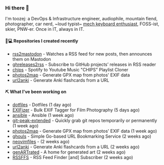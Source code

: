 ### Hi there 👋

I'm toozej: a DevOps & Infrastructure engineer, audiophile, mountain fiend, photographer, car nerd, ~loud typist~ [mech keyboard enthusiast](https://github.com/toozej/keebs), FOSS-ist, skier, PNW-er. Once in IT, always in IT.

#### 👨💻 Repositories I created recently

- [rss2mastodon](https://github.com/toozej/rss2mastodon) - Watches a RSS feed for new posts, then announces them on Mastodon
- [ghreleases2rss](https://github.com/toozej/ghreleases2rss) - Subscribe to GitHub projects’ releases in RSS reader
- [chips](https://github.com/toozej/chips) - Spotify to Youtube Music "CHIPS" Playlist Cloner
- [photos2map](https://github.com/toozej/photos2map) - Generate GPX map from photos' EXIF data
- [url2anki](https://github.com/toozej/url2anki) - Generate Anki flashcards from a URL

#### ⛏️ What I've been working on

- [dotfiles](https://github.com/toozej/dotfiles) - Dotfiles (1 day ago)
- [EXIFizer](https://github.com/toozej/EXIFizer) - Bulk EXIF Tagger for Film Photography (5 days ago)
- [ansible](https://github.com/toozej/ansible) - Ansible (1 week ago)
- [git-peak-extended](https://github.com/toozej/git-peak-extended) - Quickly grab git repos temporarily or permanently (1 week ago)
- [photos2map](https://github.com/toozej/photos2map) - Generate GPX map from photos' EXIF data (1 week ago)
- [ghouls](https://github.com/toozej/ghouls) - Simple Go-based URL Bookmarking Service (2 weeks ago)
- [neovimfiles](https://github.com/toozej/neovimfiles) -  (2 weeks ago)
- [url2anki](https://github.com/toozej/url2anki) - Generate Anki flashcards from a URL (2 weeks ago)
- [genARTrated](https://github.com/toozej/genARTrated) - A home for generated art (2 weeks ago)
- [RSSFFS](https://github.com/toozej/RSSFFS) - RSS Feed Finder [and] Subscriber (2 weeks ago)
